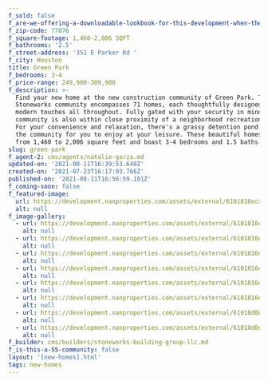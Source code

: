 ```yaml
---
f_sold: false
f_are-we-offering-a-downloadable-lookbook-for-this-development-when-they-submit-their-contact-info: false
f_zip-code: 77076
f_square-footage: 1,460-2,006 SQFT
f_bathrooms: '2.5'
f_street-address: '351 E Parker Rd '
f_city: Houston
title: Green Park
f_bedrooms: 3-4
f_price-range: 249,900-309,900
f_description: >-
  Find your new home at the new construction community of Green Park. This
  Stoneworks community encompasses 71 homes, each thoughtfully designed with
  modern touches all throughout. Fully gated with your security in mind, this
  community is also within close proximity of a neighborhood recreational park.
  For your convenience and relaxation, there's a grassy detention pond inside
  the community for you to enjoy at your leisure. These beautiful homes range
  from 1,460 to 2,006 square feet and boast 3-4 bedrooms and 1.5 baths.
slug: green-park
f_agent-2: cms/agents/natalie-garza.md
updated-on: '2021-08-11T16:39:53.648Z'
created-on: '2021-07-23T16:17:03.766Z'
published-on: '2021-08-11T16:56:59.101Z'
f_coming-soon: false
f_featured-image:
  url: https://development.nanproperties.com/assets/external/6101816eca13107fd554c8ac_rmm_5844-hdr.jpg
  alt: null
f_image-gallery:
  - url: https://development.nanproperties.com/assets/external/6101816d7d602eb4df9c330a_rmm_5895-hdr.jpg
    alt: null
  - url: https://development.nanproperties.com/assets/external/6101816e8f74f09da8ece797_rmm_5775-hdr.jpg
    alt: null
  - url: https://development.nanproperties.com/assets/external/6101816ddd3eca02e0eb42c7_rmm_5856-hdr.jpg
    alt: null
  - url: https://development.nanproperties.com/assets/external/6101816e6593f749ba3f84fa_rmm_5802-hdr.jpg
    alt: null
  - url: https://development.nanproperties.com/assets/external/6101816ef4470a81c33cc6c8_rmm_5820-hdr.jpg
    alt: null
  - url: https://development.nanproperties.com/assets/external/6101816e76cf3150c7cfce51_rmm_5889-hdr.jpg
    alt: null
  - url: https://development.nanproperties.com/assets/external/61018d0d0e50806560324a05_rmm_5913-hdr.jpg
    alt: null
  - url: https://development.nanproperties.com/assets/external/61018d0dfe40a60a50349dad_rmm_5925-hdr.jpg
    alt: null
f_builder: cms/builders/stoneworks-building-group-llc.md
f_is-this-a-55-community: false
layout: '[new-homes].html'
tags: new-homes
---
```



